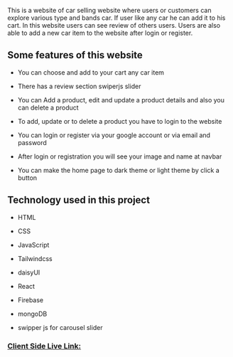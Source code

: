 This is a website of car selling website where users or customers can explore various type and bands car. If user like any car he can add it to his cart. In this website users can see review of others users. Users are also able to add a new car item to the website after login or register.

## Some features of this website

   * You can choose and add to your cart any car item

   * There has a review section swiperjs slider

   * You can Add a product, edit and update a product details and also you can delete a product

   * To add, update or to delete a product you have to login to the website

   * You can login or register via your google account or via email and password

   * After login or registration you will see your image and name at navbar

   * You can make the home page to dark theme or light theme by click a button


## Technology used in this project

   * HTML 

   * CSS

   * JavaScript

   * Tailwindcss

   * daisyUI

   * React

   * Firebase

   * mongoDB

   * swipper js for carousel slider


  ### [Client Side Live Link:](https://brand-shop-292a0.web.app/)
